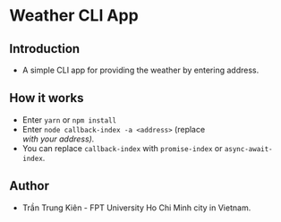 # Weather CLI App

## Introduction
- A simple CLI app for providing the weather by entering address.

## How it works
- Enter `yarn` or `npm install`
- Enter `node callback-index -a <address>` (replace <address> with your address).
- You can replace `callback-index` with `promise-index` or `async-await-index`.

## Author
- Trần Trung Kiên - FPT University Ho Chi Minh city in Vietnam.